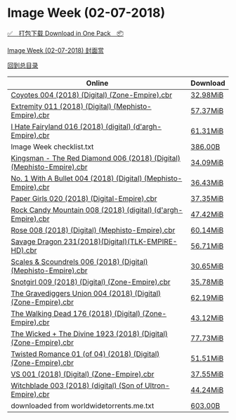 # Image Week (02-07-2018)

[✅&emsp;打包下载 Download in One Pack&emsp;📦](https://pan.baidu.com/s/1htFnJJQ)

[Image Week (02-07-2018) 封面赏](/https://github.com/alicewish/markdown/blob/master/cover/Image-Week-02-07-2018-Covers.md)



[回到总目录](https://github.com/alicewish/markdown/blob/master/Catalogs.md)



Online | Download
--- | ---
[Coyotes 004 (2018) (Digital) (Zone-Empire).cbr](https://github.com/alicewish/markdown/blob/master/comic/Coyotes-004-2018-Digital-Zone-Empire-cbr.md) | [32.98MiB](https://pan.baidu.com/s/1htFnJJQ#list/path=%2FImage%20Week%202018%20Q1%2FImage%20Week%20%2802-07-2018%29%2F%E3%82%BB%E3%82%A8%E3%82%B5%E3%82%BF%E3%82%B3%E3%82%B5%E3%82%BF%E3%82%B3%E3%82%A2%E3%82%A2%E3%82%BF%E3%82%A8%E3%82%AB%E3%82%BB%E3%82%BD%E3%82%B3%E3%82%B7%E3%82%B7%E3%82%A2%E3%82%B9%E3%82%AF%E3%82%BD%E3%82%BB%E3%82%A6%E3%82%A2%E3%82%B1%E3%82%B5%E3%82%BF%E3%82%BD%E3%82%AB%E3%82%A4%E3%82%A4&parentPath=%2FImage%20Week%202018%20Q1)
[Extremity 011 (2018) (Digital) (Mephisto-Empire).cbr](https://github.com/alicewish/markdown/blob/master/comic/Extremity-011-2018-Digital-Mephisto-Empire-cbr.md) | [57.37MiB](https://pan.baidu.com/s/1htFnJJQ#list/path=%2FImage%20Week%202018%20Q1%2FImage%20Week%20%2802-07-2018%29%2F%E3%82%A4%E3%82%A4%E3%82%A6%E3%82%B5%E3%82%BB%E3%82%AD%E3%82%B5%E3%82%BD%E3%82%B5%E3%82%AF%E3%82%A4%E3%82%AB%E3%82%BD%E3%82%A8%E3%82%A4%E3%82%B1%E3%82%BB%E3%82%BF%E3%82%BB%E3%82%A4%E3%82%A8%E3%82%B9%E3%82%B5%E3%82%AF%E3%82%B5%E3%82%B1%E3%82%B5%E3%82%BB%E3%82%B7%E3%82%A4%E3%82%A4%E3%82%A2&parentPath=%2FImage%20Week%202018%20Q1)
[I Hate Fairyland 016 (2018) (digital) (d'argh-Empire).cbr](https://github.com/alicewish/markdown/blob/master/comic/I-Hate-Fairyland-016-2018-digital-dargh-Empire-cbr.md) | [61.31MiB](https://pan.baidu.com/s/1htFnJJQ#list/path=%2FImage%20Week%202018%20Q1%2FImage%20Week%20%2802-07-2018%29%2F%E3%82%A2%E3%82%AB%E3%82%A2%E3%82%AB%E3%82%B7%E3%82%B1%E3%82%AA%E3%82%BD%E3%82%BD%E3%82%B5%E3%82%AB%E3%82%B5%E3%82%BD%E3%82%B9%E3%82%A8%E3%82%A8%E3%82%A6%E3%82%A8%E3%82%AB%E3%82%B5%E3%82%B1%E3%82%B7%E3%82%AA%E3%82%AB%E3%82%B1%E3%82%B9%E3%82%B1%E3%82%AB%E3%82%AB%E3%82%B1%E3%82%A8%E3%82%B9&parentPath=%2FImage%20Week%202018%20Q1)
Image Week checklist.txt | [386.00B](https://pan.baidu.com/s/1htFnJJQ#list/path=%2FImage%20Week%202018%20Q1%2FImage%20Week%20%2802-07-2018%29%2F%E3%82%B3%E3%82%B7%E3%82%AB%E3%82%BB%E3%82%B1%E3%82%AB%E3%82%A2%E3%82%A8%E3%82%AF%E3%82%A6%E3%82%A4%E3%82%AA%E3%82%BF%E3%82%B3%E3%82%A2%E3%82%AB%E3%82%A2%E3%82%A8%E3%82%BB%E3%82%BF%E3%82%A8%E3%82%AB%E3%82%A2%E3%82%A8%E3%82%BD%E3%82%AD%E3%82%AF%E3%82%B9%E3%82%B7%E3%82%A6%E3%82%AD%E3%82%A2&parentPath=%2FImage%20Week%202018%20Q1)
[Kingsman - The Red Diamond 006 (2018) (Digital) (Mephisto-Empire).cbr](https://github.com/alicewish/markdown/blob/master/comic/Kingsman-Red-Diamond-006-2018-Digital-Mephisto-Empire-cbr.md) | [34.09MiB](https://pan.baidu.com/s/1htFnJJQ#list/path=%2FImage%20Week%202018%20Q1%2FImage%20Week%20%2802-07-2018%29%2F%E3%82%AD%E3%82%B3%E3%82%AF%E3%82%AF%E3%82%B3%E3%82%B9%E3%82%AF%E3%82%AB%E3%82%BB%E3%82%B3%E3%82%AA%E3%82%BD%E3%82%B3%E3%82%B3%E3%82%AD%E3%82%AF%E3%82%AD%E3%82%BD%E3%82%BD%E3%82%A6%E3%82%A6%E3%82%A4%E3%82%B3%E3%82%AA%E3%82%B3%E3%82%AD%E3%82%B5%E3%82%AF%E3%82%BF%E3%82%A2%E3%82%B3%E3%82%B3&parentPath=%2FImage%20Week%202018%20Q1)
[No. 1 With A Bullet 004 (2018) (Digital) (Mephisto-Empire).cbr](https://github.com/alicewish/markdown/blob/master/comic/No-1-With-A-Bullet-004-2018-Digital-Mephisto-Empire-cbr.md) | [36.43MiB](https://pan.baidu.com/s/1htFnJJQ#list/path=%2FImage%20Week%202018%20Q1%2FImage%20Week%20%2802-07-2018%29%2F%E3%82%AF%E3%82%B9%E3%82%A4%E3%82%BB%E3%82%BF%E3%82%AD%E3%82%B3%E3%82%AA%E3%82%A4%E3%82%AA%E3%82%AA%E3%82%A6%E3%82%B3%E3%82%B5%E3%82%AF%E3%82%A6%E3%82%B9%E3%82%AB%E3%82%BD%E3%82%B9%E3%82%B3%E3%82%AD%E3%82%B5%E3%82%BD%E3%82%A2%E3%82%A2%E3%82%B9%E3%82%A6%E3%82%A6%E3%82%BD%E3%82%B7%E3%82%AA&parentPath=%2FImage%20Week%202018%20Q1)
[Paper Girls 020 (2018) (Digital-Empire).cbr](https://github.com/alicewish/markdown/blob/master/comic/Paper-Girls-020-2018-Digital-Empire-cbr.md) | [37.35MiB](https://pan.baidu.com/s/1htFnJJQ#list/path=%2FImage%20Week%202018%20Q1%2FImage%20Week%20%2802-07-2018%29%2F%E3%82%B9%E3%82%A6%E3%82%A8%E3%82%B7%E3%82%B5%E3%82%AA%E3%82%A4%E3%82%B3%E3%82%BD%E3%82%AA%E3%82%BB%E3%82%AA%E3%82%B5%E3%82%A2%E3%82%A6%E3%82%AA%E3%82%B1%E3%82%BD%E3%82%AB%E3%82%BF%E3%82%AB%E3%82%AD%E3%82%AB%E3%82%B9%E3%82%A4%E3%82%B1%E3%82%AF%E3%82%AF%E3%82%A4%E3%82%BB%E3%82%BB%E3%82%BF&parentPath=%2FImage%20Week%202018%20Q1)
[Rock Candy Mountain 008 (2018) (digital) (d'argh-Empire).cbr](https://github.com/alicewish/markdown/blob/master/comic/Rock-Candy-Mountain-008-2018-digital-dargh-Empire-cbr.md) | [47.42MiB](https://pan.baidu.com/s/1htFnJJQ#list/path=%2FImage%20Week%202018%20Q1%2FImage%20Week%20%2802-07-2018%29%2F%E3%82%BB%E3%82%A6%E3%82%B1%E3%82%A4%E3%82%B7%E3%82%BD%E3%82%A6%E3%82%A4%E3%82%AD%E3%82%A4%E3%82%AD%E3%82%B7%E3%82%B1%E3%82%B5%E3%82%BB%E3%82%AD%E3%82%B1%E3%82%A8%E3%82%AD%E3%82%A6%E3%82%AF%E3%82%B7%E3%82%B1%E3%82%B3%E3%82%B5%E3%82%A8%E3%82%AA%E3%82%A6%E3%82%B1%E3%82%A4%E3%82%A8%E3%82%AF&parentPath=%2FImage%20Week%202018%20Q1)
[Rose 008 (2018) (Digital) (Mephisto-Empire).cbr](https://github.com/alicewish/markdown/blob/master/comic/Rose-008-2018-Digital-Mephisto-Empire-cbr.md) | [60.14MiB](https://pan.baidu.com/s/1htFnJJQ#list/path=%2FImage%20Week%202018%20Q1%2FImage%20Week%20%2802-07-2018%29%2F%E3%82%AD%E3%82%B9%E3%82%AB%E3%82%BF%E3%82%BD%E3%82%AB%E3%82%AD%E3%82%A4%E3%82%AD%E3%82%AD%E3%82%AF%E3%82%BB%E3%82%B5%E3%82%B1%E3%82%AB%E3%82%A4%E3%82%A4%E3%82%AF%E3%82%BB%E3%82%B9%E3%82%AD%E3%82%AF%E3%82%A6%E3%82%B7%E3%82%AA%E3%82%B9%E3%82%A4%E3%82%A4%E3%82%BF%E3%82%B9%E3%82%AB%E3%82%BF&parentPath=%2FImage%20Week%202018%20Q1)
[Savage Dragon 231(2018)(Digital)(TLK-EMPIRE-HD).cbr](https://github.com/alicewish/markdown/blob/master/comic/Savage-Dragon-231-2018-Digital-TLK-EMPIRE-HD-cbr.md) | [56.71MiB](https://pan.baidu.com/s/1htFnJJQ#list/path=%2FImage%20Week%202018%20Q1%2FImage%20Week%20%2802-07-2018%29%2F%E3%82%B9%E3%82%BF%E3%82%AA%E3%82%A2%E3%82%A8%E3%82%BB%E3%82%A2%E3%82%BB%E3%82%B1%E3%82%B3%E3%82%AA%E3%82%B1%E3%82%B1%E3%82%B3%E3%82%A6%E3%82%BD%E3%82%B5%E3%82%B3%E3%82%AF%E3%82%AA%E3%82%A2%E3%82%A6%E3%82%AF%E3%82%A2%E3%82%A8%E3%82%AB%E3%82%AA%E3%82%B9%E3%82%B5%E3%82%B3%E3%82%B7%E3%82%B7&parentPath=%2FImage%20Week%202018%20Q1)
[Scales & Scoundrels 006 (2018) (Digital) (Mephisto-Empire).cbr](https://github.com/alicewish/markdown/blob/master/comic/Scales-Scoundrels-006-2018-Digital-Mephisto-Empire-cbr.md) | [30.65MiB](https://pan.baidu.com/s/1htFnJJQ#list/path=%2FImage%20Week%202018%20Q1%2FImage%20Week%20%2802-07-2018%29%2F%E3%82%B5%E3%82%B3%E3%82%B5%E3%82%AB%E3%82%A6%E3%82%A2%E3%82%AA%E3%82%BB%E3%82%BD%E3%82%BD%E3%82%BF%E3%82%AD%E3%82%BB%E3%82%AA%E3%82%BD%E3%82%BB%E3%82%AA%E3%82%BB%E3%82%BF%E3%82%BF%E3%82%A8%E3%82%B7%E3%82%BF%E3%82%AF%E3%82%B1%E3%82%AF%E3%82%A4%E3%82%AF%E3%82%B9%E3%82%BB%E3%82%AF%E3%82%A6&parentPath=%2FImage%20Week%202018%20Q1)
[Snotgirl 009 (2018) (Digital) (Zone-Empire).cbr](https://github.com/alicewish/markdown/blob/master/comic/Snotgirl-009-2018-Digital-Zone-Empire-cbr.md) | [35.78MiB](https://pan.baidu.com/s/1htFnJJQ#list/path=%2FImage%20Week%202018%20Q1%2FImage%20Week%20%2802-07-2018%29%2F%E3%82%AF%E3%82%B1%E3%82%A8%E3%82%AB%E3%82%AF%E3%82%A2%E3%82%BD%E3%82%B7%E3%82%B5%E3%82%BB%E3%82%BD%E3%82%A2%E3%82%AA%E3%82%B7%E3%82%B3%E3%82%AF%E3%82%BF%E3%82%AB%E3%82%A4%E3%82%A6%E3%82%B3%E3%82%AA%E3%82%AF%E3%82%A8%E3%82%B9%E3%82%B5%E3%82%BF%E3%82%B7%E3%82%B3%E3%82%BB%E3%82%AB%E3%82%BB&parentPath=%2FImage%20Week%202018%20Q1)
[The Gravediggers Union 004 (2018) (Digital) (Zone-Empire).cbr](https://github.com/alicewish/markdown/blob/master/comic/Gravediggers-Union-004-2018-Digital-Zone-Empire-cbr.md) | [62.19MiB](https://pan.baidu.com/s/1htFnJJQ#list/path=%2FImage%20Week%202018%20Q1%2FImage%20Week%20%2802-07-2018%29%2F%E3%82%A8%E3%82%BB%E3%82%AB%E3%82%AA%E3%82%BD%E3%82%AF%E3%82%A8%E3%82%AB%E3%82%B3%E3%82%B7%E3%82%A6%E3%82%AF%E3%82%B7%E3%82%B5%E3%82%B7%E3%82%BD%E3%82%A4%E3%82%BF%E3%82%A6%E3%82%A8%E3%82%A4%E3%82%BD%E3%82%A2%E3%82%BB%E3%82%A8%E3%82%BF%E3%82%B5%E3%82%AB%E3%82%B7%E3%82%B5%E3%82%A2%E3%82%B1&parentPath=%2FImage%20Week%202018%20Q1)
[The Walking Dead 176 (2018) (Digital) (Zone-Empire).cbr](https://github.com/alicewish/markdown/blob/master/comic/Walking-Dead-176-2018-Digital-Zone-Empire-cbr.md) | [43.12MiB](https://pan.baidu.com/s/1htFnJJQ#list/path=%2FImage%20Week%202018%20Q1%2FImage%20Week%20%2802-07-2018%29%2F%E3%82%A2%E3%82%A2%E3%82%AB%E3%82%BD%E3%82%A4%E3%82%A6%E3%82%A6%E3%82%B3%E3%82%A8%E3%82%A6%E3%82%B1%E3%82%BF%E3%82%A4%E3%82%BD%E3%82%B7%E3%82%AB%E3%82%AB%E3%82%AA%E3%82%AA%E3%82%A4%E3%82%BF%E3%82%A8%E3%82%B9%E3%82%A8%E3%82%BF%E3%82%A6%E3%82%A6%E3%82%BB%E3%82%BF%E3%82%BF%E3%82%A2%E3%82%AF&parentPath=%2FImage%20Week%202018%20Q1)
[The Wicked + The Divine 1923 (2018) (Digital) (Zone-Empire).cbr](https://github.com/alicewish/markdown/blob/master/comic/Wicked-Divine-1923-2018-Digital-Zone-Empire-cbr.md) | [77.73MiB](https://pan.baidu.com/s/1htFnJJQ#list/path=%2FImage%20Week%202018%20Q1%2FImage%20Week%20%2802-07-2018%29%2F%E3%82%A4%E3%82%B5%E3%82%B5%E3%82%BB%E3%82%A6%E3%82%AF%E3%82%AF%E3%82%AD%E3%82%AD%E3%82%B5%E3%82%BF%E3%82%BD%E3%82%BB%E3%82%A6%E3%82%B1%E3%82%A8%E3%82%A6%E3%82%A6%E3%82%A6%E3%82%B5%E3%82%AD%E3%82%B5%E3%82%AB%E3%82%A8%E3%82%B7%E3%82%A8%E3%82%A8%E3%82%BD%E3%82%BF%E3%82%AB%E3%82%BD%E3%82%AB&parentPath=%2FImage%20Week%202018%20Q1)
[Twisted Romance 01 (of 04) (2018) (Digital) (Zone-Empire).cbr](https://github.com/alicewish/markdown/blob/master/comic/Twisted-Romance-01-of-04-2018-Digital-Zone-Empire-cbr.md) | [51.51MiB](https://pan.baidu.com/s/1htFnJJQ#list/path=%2FImage%20Week%202018%20Q1%2FImage%20Week%20%2802-07-2018%29%2F%E3%82%BB%E3%82%B3%E3%82%A4%E3%82%A4%E3%82%B3%E3%82%BB%E3%82%AA%E3%82%BF%E3%82%B3%E3%82%B1%E3%82%A4%E3%82%A2%E3%82%B9%E3%82%AA%E3%82%AF%E3%82%A8%E3%82%A8%E3%82%A2%E3%82%A2%E3%82%BF%E3%82%BB%E3%82%B3%E3%82%AD%E3%82%B1%E3%82%AD%E3%82%BD%E3%82%BD%E3%82%A2%E3%82%BD%E3%82%A2%E3%82%AD%E3%82%AF&parentPath=%2FImage%20Week%202018%20Q1)
[VS 001 (2018) (Digital) (Zone-Empire).cbr](https://github.com/alicewish/markdown/blob/master/comic/VS-001-2018-Digital-Zone-Empire-cbr.md) | [37.55MiB](https://pan.baidu.com/s/1htFnJJQ#list/path=%2FImage%20Week%202018%20Q1%2FImage%20Week%20%2802-07-2018%29%2F%E3%82%A2%E3%82%AB%E3%82%A8%E3%82%B9%E3%82%B9%E3%82%B3%E3%82%A2%E3%82%B3%E3%82%A4%E3%82%AB%E3%82%AA%E3%82%A2%E3%82%BB%E3%82%A8%E3%82%AA%E3%82%AA%E3%82%BB%E3%82%B5%E3%82%BF%E3%82%A4%E3%82%B3%E3%82%AF%E3%82%A2%E3%82%AA%E3%82%B3%E3%82%B9%E3%82%B9%E3%82%B3%E3%82%A4%E3%82%B3%E3%82%A2%E3%82%A8&parentPath=%2FImage%20Week%202018%20Q1)
[Witchblade 003 (2018) (digital) (Son of Ultron-Empire).cbr](https://github.com/alicewish/markdown/blob/master/comic/Witchblade-003-2018-digital-Son-of-Ultron-Empire-cbr.md) | [44.24MiB](https://pan.baidu.com/s/1htFnJJQ#list/path=%2FImage%20Week%202018%20Q1%2FImage%20Week%20%2802-07-2018%29%2F%E3%82%BF%E3%82%A6%E3%82%AF%E3%82%B7%E3%82%AD%E3%82%A2%E3%82%B3%E3%82%A6%E3%82%B7%E3%82%A4%E3%82%BF%E3%82%A6%E3%82%AA%E3%82%AB%E3%82%A6%E3%82%A8%E3%82%A8%E3%82%B9%E3%82%BB%E3%82%AA%E3%82%B9%E3%82%B9%E3%82%A8%E3%82%A8%E3%82%BF%E3%82%BD%E3%82%B5%E3%82%AF%E3%82%B9%E3%82%A4%E3%82%BB%E3%82%A2&parentPath=%2FImage%20Week%202018%20Q1)
downloaded from worldwidetorrents.me.txt | [603.00B](https://pan.baidu.com/s/1htFnJJQ#list/path=%2FImage%20Week%202018%20Q1%2FImage%20Week%20%2802-07-2018%29%2F%E3%82%B9%E3%82%A4%E3%82%B5%E3%82%A4%E3%82%B9%E3%82%A6%E3%82%B3%E3%82%AD%E3%82%AD%E3%82%BB%E3%82%BB%E3%82%A4%E3%82%A8%E3%82%BF%E3%82%B5%E3%82%B5%E3%82%A4%E3%82%AD%E3%82%BD%E3%82%B7%E3%82%A4%E3%82%A6%E3%82%BF%E3%82%B9%E3%82%BF%E3%82%B7%E3%82%BF%E3%82%BF%E3%82%A6%E3%82%B1%E3%82%B3%E3%82%AB&parentPath=%2FImage%20Week%202018%20Q1)